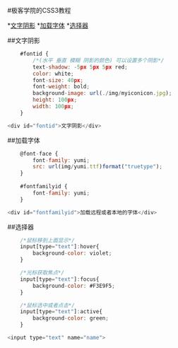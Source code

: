 #极客学院的CSS3教程

*[文字阴影](##文字阴影)
*[加载字体](##加载字体)
*[选择器](##选择器)

##文字阴影
```js
    #fontid {
        /*(水平 垂直 模糊 阴影的颜色) 可以设置多个阴影*/
        text-shadow: -5px 5px 5px red;
        color: white;
        font-size: 40px;
        font-weight: bold;
        background-image: url(./img/myiconicon.jpg);
        height: 100px;
        width: 100px;
    }
```
```js
<div id="fontid">文字阴影</div>
```

##加载字体
```js
    @font-face {
        font-family: yumi;
        src: url(img/yumi.ttf)format("truetype");
    }
    
    #fontfamilyid {
        font-family: yumi;
    }
```
```js
<div id="fontfamilyid">加载远程或者本地的字体</div>
```

##选择器
```js
    /*鼠标移到上面显示*/
    input[type="text"]:hover{
        background-color: violet;
    }

    /*光标获取焦点*/
    input[type="text"]:focus{
        background-color: #F3E9F5;
    }

    /*鼠标选中或者点击*/
    input[type="text"]:active{
        background-color: green;
    }
```
```js
<input type="text" name="name">
```